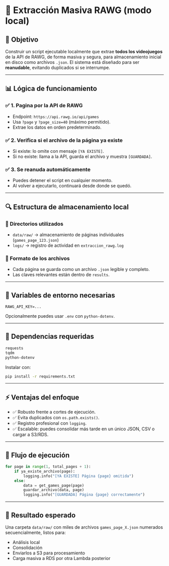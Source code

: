 # 🤖 Extracción Masiva RAWG (modo local)

## 🌟 Objetivo

Construir un script ejecutable localmente que extrae **todos los videojuegos** de la API de RAWG, de forma masiva y segura, para almacenamiento inicial en disco como archivos `.json`. El sistema está diseñado para ser **reanudable**, evitando duplicados si se interrumpe.

---

## 📊 Lógica de funcionamiento

### ✅ 1. Pagina por la API de RAWG

- Endpoint: `https://api.rawg.io/api/games`
- Usa `?page` y `?page_size=40` (máximo permitido).
- Extrae los datos en orden predeterminado.

### ✅ 2. Verifica si el archivo de la página ya existe

- Si existe: lo omite con mensaje `[YA EXISTE]`.
- Si no existe: llama a la API, guarda el archivo y muestra `[GUARDADA]`.

### ✅ 3. Se reanuda automáticamente

- Puedes detener el script en cualquier momento.
- Al volver a ejecutarlo, continuará desde donde se quedó.

---

## 🔍 Estructura de almacenamiento local

### 📁 Directorios utilizados

- `data/raw/` → almacenamiento de páginas individuales (`games_page_123.json`)
- `logs/` → registro de actividad en `extraccion_rawg.log`

### 📔 Formato de los archivos

- Cada página se guarda como un archivo `.json` legible y completo.
- Las claves relevantes están dentro de `results`.

---

## 🔐 Variables de entorno necesarias

```env
RAWG_API_KEY=...
```

Opcionalmente puedes usar `.env` con `python-dotenv`.

---

## 📃 Dependencias requeridas

```txt
requests
tqdm
python-dotenv
```

Instalar con:

```bash
pip install -r requirements.txt
```

---

## ⚡️ Ventajas del enfoque

- ✅ Robusto frente a cortes de ejecución.
- ✅ Evita duplicados con `os.path.exists()`.
- ✅ Registro profesional con `logging`.
- ✅ Escalable: puedes consolidar más tarde en un único JSON, CSV o cargar a S3/RDS.

---

## 🔄 Flujo de ejecución

```python
for page in range(1, total_pages + 1):
    if ya_existe_archivo(page):
        logging.info("[YA EXISTE] Página {page} omitida")
    else:
        data = get_games_page(page)
        guardar_archivo(data, page)
        logging.info("[GUARDADA] Página {page} correctamente")
```

---

## 📄 Resultado esperado

Una carpeta `data/raw/` con miles de archivos `games_page_X.json` numerados secuencialmente, listos para:

- Análisis local
- Consolidación
- Enviarlos a S3 para procesamiento
- Carga masiva a RDS por otra Lambda posterior

